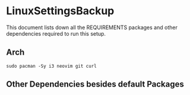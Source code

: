 # LinuxSettingsBackup
This document lists down all the REQUIREMENTS packages and other dependencies required to run this setup.
## Arch
`sudo pacman -Sy i3 neovim git curl`
## Other Dependencies besides default Packages
